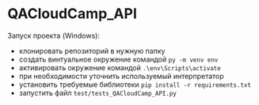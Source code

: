 # QACloudCamp_API

Запуск проекта (Windows):
- клонировать репозиторий в нужную папку
- создать винтуальное окружение командой `py -m venv env`
- активировать окружение командой `.\env\Scripts\activate`
- при необходимости уточнить используемый интерпретатор
- установить требуемые библиотеки `pip install -r requirements.txt`
- запустить файл `test/tests_QACloudCamp_API.py`

